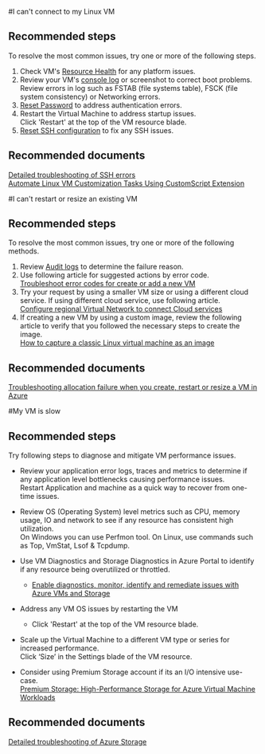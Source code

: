 #I can't connect to my Linux VM

## **Recommended steps**
To resolve the most common issues, try one or more of the following steps.

1. Check VM's [Resource Health](data-blade:Microsoft_Azure_Support.ResourceHealthDetailBlade) for any platform issues.
2. Review your VM's [console log](data-blade:Microsoft_Azure_Classic_Compute.VirtualMachineSerialConsoleLogBlade) or screenshot to correct boot problems. Review errors in log such as FSTAB (file systems table), FSCK (file system consistency) or Networking errors.
3. [Reset Password](data-blade:Microsoft_Azure_Classic_Compute.PasswordResetBlade) to address authentication errors.
4. Restart the Virtual Machine to address startup issues.<br>
	Click 'Restart' at the top of the VM resource blade.
5. [Reset SSH configuration](https://azure.microsoft.com/en-us/documentation/articles/virtual-machines-linux-classic-reset-access/#sshconfigresetcli "Reset SSH using CLI") to fix any SSH issues.

## **Recommended documents**
[Detailed troubleshooting of SSH errors](https://azure.microsoft.com/en-us/documentation/articles/virtual-machines-linux-troubleshoot-ssh-connection/#detailed-troubleshooting-of-ssh-errors) <br>
[Automate Linux VM Customization Tasks Using CustomScript Extension](https://azure.microsoft.com/en-us/blog/automate-linux-vm-customization-tasks-using-customscript-extension/)


#I can't restart or resize an existing VM

## **Recommended steps**
To resolve the most common issues, try one or more of the following methods.

1. Review [Audit logs](data-blade:Microsoft_Azure_Insights.AzureDiagnosticsBladeWithParameter) to determine the failure reason.
2. Use following article for suggested actions by error code.<br>
	[Troubleshoot error codes for create or add a new VM](https://azure.microsoft.com/documentation/articles/virtual-machines-windows-allocation-failure/#error-string-lookup)
3. Try your request by using a smaller VM size or using a different cloud service. If using different cloud service, use following article.<br>
	[Configure regional Virtual Network to connect Cloud services](https://azure.microsoft.com/blog/vnet-to-vnet-connecting-virtual-networks-in-azure-across-different-regions/)
4. If creating a new VM by using a custom image, review the following article to verify that you followed the necessary steps to create the image.<br>
	[How to capture a classic Linux virtual machine as an image](https://azure.microsoft.com/en-us/documentation/articles/virtual-machines-linux-capture-image/)

## **Recommended documents**
[Troubleshooting allocation failure when you create, restart or resize a VM in Azure](https://azure.microsoft.com/en-us/documentation/articles/virtual-machines-windows-allocation-failure/)
 
#My VM is slow

## **Recommended steps**
Try following steps to diagnose and mitigate VM performance issues.

* Review your application error logs, traces and metrics to determine if any application level bottlenecks causing performance issues.<br>
Restart Application and machine as a quick way to recover from one-time issues.

* Review OS (Operating System) level metrics such as CPU, memory usage, IO and network to see if any resource has consistent high utilization.<br>
On Windows you can use Perfmon tool. On Linux, use commands such as Top, VmStat, Lsof & Tcpdump.

* Use VM Diagnostics and Storage Diagnostics in Azure Portal to identify if any resource being overutilized or throttled.
	* [Enable diagnostics, monitor, identify and remediate issues with Azure VMs and Storage](https://support.microsoft.com/en-us/kb/3150851)
 

* Address any VM OS issues by restarting the VM <br>
	* Click 'Restart' at the top of the VM resource blade.

* Scale up the Virtual Machine to a different VM type or series for increased performance.<br>
Click ‘Size’ in the Settings blade of the VM resource.

* Consider using Premium Storage account if its an I/O intensive use-case. <br>
[Premium Storage: High-Performance Storage for Azure Virtual Machine Workloads](https://azure.microsoft.com/en-us/documentation/articles/storage-premium-storage/) 

## **Recommended documents**
[Detailed troubleshooting of Azure Storage ](https://azure.microsoft.com/en-us/documentation/articles/storage-monitoring-diagnosing-troubleshooting/)